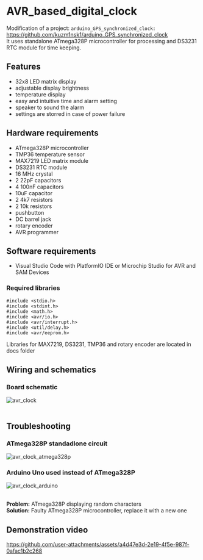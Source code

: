 # AVR_based_digital_clock

Modification of a project: `arduino_GPS_synchronized_clock:` https://github.com/kuzm1nsk1/arduino_GPS_synchronized_clock <br>
It uses standalone ATmega328P microcontroller for processing and DS3231 RTC module for time keeping.

## Features
- 32x8 LED matrix display
- adjustable display brightness
- temperature display
- easy and intuitive time and alarm setting
- speaker to sound the alarm
- settings are storred in case of power failure

## Hardware requirements
- ATmega328P microcontroller
- TMP36 temperature sensor
- MAX7219 LED matrix module
- DS3231 RTC module
- 16 MHz crystal
- 2 22pF capacitors
- 4 100nF capacitors
- 10uF capacitor
- 2 4k7 resistors
- 2 10k resistors
- pushbutton
- DC barrel jack
- rotary encoder
- AVR programmer

## Software requirements
- Visual Studio Code with PlatformIO IDE or Microchip Studio for AVR and SAM Devices

### Required libraries
```
#include <stdio.h>
#include <stdint.h>
#include <math.h>
#include <avr/io.h> 
#include <avr/interrupt.h> 
#include <util/delay.h> 
#include <avr/eeprom.h>
```
Libraries for MAX7219, DS3231, TMP36 and rotary encoder are located in docs folder

## Wiring and schematics
### Board schematic
![avr_clock](https://github.com/user-attachments/assets/7486519d-efc3-4287-8995-e512410f21d6) <br><br>

## Troubleshooting
### ATmega328P standadlone circuit
![avr_clock_atmega328p](https://github.com/user-attachments/assets/70ec5d85-9575-483d-a802-56d4d92f22aa)

### Arduino Uno used instead of ATmega328P
![avr_clock_arduino](https://github.com/user-attachments/assets/d48ee1dd-e7a8-4457-b35f-92c739b47c62) <br><br>

**Problem:** ATmega328P displaying random characters <br>
**Solution:** Faulty ATmega328P microcontroller, replace it with a new one

## Demonstration video

https://github.com/user-attachments/assets/a4d47e3d-2e19-4f5e-987f-0afac1b2c268














  
